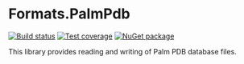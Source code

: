 # Formats.PalmPdb

[![Build status](https://ci.appveyor.com/api/projects/status/hg8jyigh3x5fq27h/branch/master?svg=true)](https://ci.appveyor.com/project/carlreinke/formats-palmpdb/branch/master) [![Test coverage](https://codecov.io/gh/Tetractic/Formats.PalmPdb/branch/master/graph/badge.svg)](https://codecov.io/gh/Tetractic/Formats.PalmPdb) [![NuGet package](https://img.shields.io/nuget/vpre/Tetractic.Formats.PalmPdb?logo=nuget)](https://www.nuget.org/packages/Tetractic.Formats.PalmPdb/)

This library provides reading and writing of Palm PDB database files.
